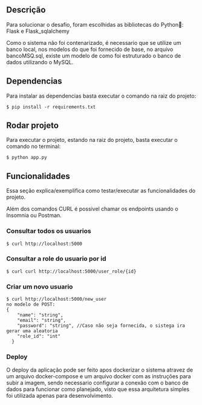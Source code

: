 
## Descrição

Para solucionar o desafio, foram escolhidas as bibliotecas do Python🐍:
Flask e Flask_sqlalchemy

Como o sistema não foi contenarizado, é necessario que se utilize um banco local, nos modelos do que foi fornecido de base, no arquivo bancoMSQ.sql, existe um modelo de como foi estruturado o banco de dados utilizando o MySQL.

## Dependencias

Para instalar as dependencias basta executar o comando na raiz do projeto:

```
$ pip install -r requirements.txt
```

## Rodar projeto

Para executar o projeto, estando na raiz do projeto, basta executar o comando no terminal:

```
$ python app.py
```

## Funcionalidades

Essa seção explica/exemplifica como testar/executar as funcionalidades do projeto.

Além dos comandos CURL é possivel chamar os endpoints usando o Insomnia ou Postman.

### Consultar todos os usuarios

```
$ curl http://localhost:5000
```

### Consultar a role do usuario por id

```
$ curl curl http://localhost:5000/user_role/{id}
```

### Criar um novo usuario

```
$ curl http://localhost:5000/new_user
no modelo de POST:
{
    "name": "string",
    "email": "string",
    "password": "string", //Caso não seja fornecida, o sistega ira gerar uma aleatoria
    "role_id": "int"
  }
```

### Deploy

O deploy da aplicação pode ser feito apos dockerizar o sistema atravez de um arquivo docker-compose e um arquivo docker com as instruções para subir a imagem, sendo necessario configurar a conexão com o banco de dados para funcionar como planejado, visto que essa arquitetura simples foi utilizada apenas para desenvolvimento.